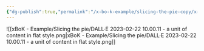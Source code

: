 ```yaml
---
{"dg-publish":true,"permalink":"/x-bo-k-example/slicing-the-pie-copy/x-bo-k-unit-template/","noteIcon":"📄"}
---
```



![[xBoK - Example/Slicing the pie/DALL·E 2023-02-22 10.00.11 - a unit of content in flat style.png\|xBoK - Example/Slicing the pie/DALL·E 2023-02-22 10.00.11 - a unit of content in flat style.png]]